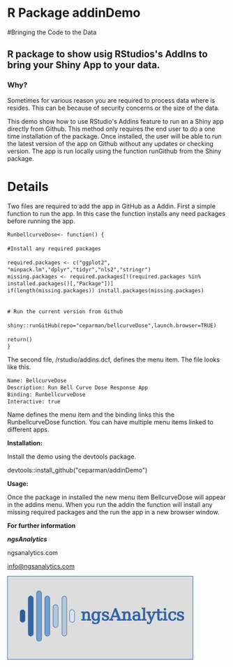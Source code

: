 # R Package addinDemo

#Bringing the Code to the Data


## R package to show usig RStudios's AddIns to bring your Shiny App to your data. 

### Why?

Sometimes for various reason you are required to process data where is resides. This can be because of security concerns or the size of the data.  

This demo show how to use RStudio's Addins feature to run an a Shiny app directly from Github. This method only requires the end user to do a one time installation of the package.  Once installed, the user will be able to run the latest version of the app on Github without any updates or checking version.  The app is run locally using the function runGithub from the Shiny package.  

# Details

Two files are required to add the app in GitHub as a Addin.  First a simple function to run the app.  In this case the function installs any need packages before running the app.

```
RunbellcurveDose<- function() {

#Install any required packages
  
required.packages <- c("ggplot2", "minpack.lm","dplyr","tidyr","nls2","stringr")
missing.packages <- required.packages[!(required.packages %in% installed.packages()[,"Package"])]
if(length(missing.packages)) install.packages(missing.packages)
  
  
# Run the current version from Github
  
shiny::runGitHub(repo="ceparman/bellcurveDose",launch.browser=TRUE)
  
return()
}
```

The second file, /rstudio/addins.dcf, defines the menu item. The file looks like this.

```
Name: BellcurveDose
Description: Run Bell Curve Dose Response App
Binding: RunbellcurveDose
Interactive: true

```

Name defines the menu item and the binding links this the RunbellcurveDose function. You can have multiple menu items linked to different apps.



**Installation:**

Install the demo using the devtools package.

devtools::install_github("ceparman/addinDemo")

**Usage:**

Once the package in installed the new menu item BellcurveDose will appear in the addins menu.  When 
you run the addin the function will install any missing required packages and the run the app in a new browser window.


**For further information**


***ngsAnalytics***

ngsanalytics.com

info@ngsanalytics.com



![](https://github.com/ceparman/ngsAnalytics/raw/main/assets/images/logo.png)



